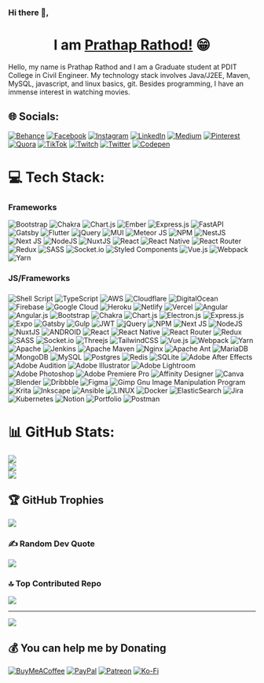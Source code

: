 ### Hi there 👋, 
<h1 align="center">I am <a href="https://prathaprathod.in" target="_blank">Prathap Rathod!</a> 😁</h1>
<!--
- 🔭 I’m currently working on ...
- 🌱 I’m currently learning ...
- 👯 I’m looking to collaborate on ...
- 🤔 I’m looking for help with ...
- 💬 Ask me about ...
- 📫 How to reach me: ...
- 😄 Pronouns: ...
- ⚡ Fun fact: ...
- 🤔 I’m looking for help with Statistics
- 👯 I’m looking to collaborate on ...
-->

Hello, my name is Prathap Rathod and I am a Graduate student at PDIT College in Civil Engineer. My technology stack involves Java/J2EE, Maven, MySQL, javascript, and linux basics, git. Besides programming, I have an immense interest in watching movies.


## 🌐 Socials:
[![Behance](https://img.shields.io/badge/Behance-1769ff?logo=behance&logoColor=white)](https://behance.net/prathaprathod) [![Facebook](https://img.shields.io/badge/Facebook-%231877F2.svg?logo=Facebook&logoColor=white)](https://facebook.com/prathapratthod) [![Instagram](https://img.shields.io/badge/Instagram-%23E4405F.svg?logo=Instagram&logoColor=white)](https://instagram.com/prathaprathod) [![LinkedIn](https://img.shields.io/badge/LinkedIn-%230077B5.svg?logo=linkedin&logoColor=white)](https://linkedin.com/in/prathaprathod) [![Medium](https://img.shields.io/badge/Medium-12100E?logo=medium&logoColor=white)](https://medium.com/@prathaprathod) [![Pinterest](https://img.shields.io/badge/Pinterest-%23E60023.svg?logo=Pinterest&logoColor=white)](https://pinterest.com/prathapratthod) [![Quora](https://img.shields.io/badge/Quora-%23B92B27.svg?logo=Quora&logoColor=white)](https://quora.com/profile/Prathap-Rathod) [![TikTok](https://img.shields.io/badge/TikTok-%23000000.svg?logo=TikTok&logoColor=white)](https://tiktok.com/@prathaprathod) [![Twitch](https://img.shields.io/badge/Twitch-%239146FF.svg?logo=Twitch&logoColor=white)](https://twitch.tv/prathaprathod) [![Twitter](https://img.shields.io/badge/Twitter-%231DA1F2.svg?logo=Twitter&logoColor=white)](https://twitter.com/prathapratthod) [![Codepen](https://img.shields.io/badge/Codepen-000000?logo=codepen&logoColor=white)](https://codepen.io/prathaprathod) 

# 💻 Tech Stack:

### Frameworks
![Bootstrap](https://img.shields.io/badge/bootstrap-%23563D7C.svg?style=flat&logo=bootstrap&logoColor=white) ![Chakra](https://img.shields.io/badge/chakra-%234ED1C5.svg?style=flat&logo=chakraui&logoColor=white) ![Chart.js](https://img.shields.io/badge/chart.js-F5788D.svg?style=flat&logo=chart.js&logoColor=white) ![Ember](https://img.shields.io/badge/ember-1C1E24?style=flat&logo=ember.js&logoColor=#D04A37) ![Express.js](https://img.shields.io/badge/express.js-%23404d59.svg?style=flat&logo=express&logoColor=%2361DAFB) ![FastAPI](https://img.shields.io/badge/FastAPI-005571?style=flat&logo=fastapi) ![Gatsby](https://img.shields.io/badge/Gatsby-%23663399.svg?style=flat&logo=gatsby&logoColor=white) ![Flutter](https://img.shields.io/badge/Flutter-%2302569B.svg?style=flat&logo=Flutter&logoColor=white) ![jQuery](https://img.shields.io/badge/jquery-%230769AD.svg?style=flat&logo=jquery&logoColor=white) ![MUI](https://img.shields.io/badge/MUI-%230081CB.svg?style=flat&logo=material-ui&logoColor=white) ![Meteor JS](https://img.shields.io/badge/meteorjs-%23d74c4c.svg?style=flat&logo=meteor&logoColor=white) ![NPM](https://img.shields.io/badge/NPM-%23000000.svg?style=flat&logo=npm&logoColor=white) ![NestJS](https://img.shields.io/badge/nestjs-%23E0234E.svg?style=flat&logo=nestjs&logoColor=white) ![Next JS](https://img.shields.io/badge/Next-black?style=flat&logo=next.js&logoColor=white) ![NodeJS](https://img.shields.io/badge/node.js-6DA55F?style=flat&logo=node.js&logoColor=white) ![NuxtJS](https://img.shields.io/badge/Nuxt-black?style=flat&logo=nuxt.js&logoColor=white) ![React](https://img.shields.io/badge/react-%2320232a.svg?style=flat&logo=react&logoColor=%2361DAFB) ![React Native](https://img.shields.io/badge/react_native-%2320232a.svg?style=flat&logo=react&logoColor=%2361DAFB) ![React Router](https://img.shields.io/badge/React_Router-CA4245?style=flat&logo=react-router&logoColor=white) ![Redux](https://img.shields.io/badge/redux-%23593d88.svg?style=flat&logo=redux&logoColor=white) ![SASS](https://img.shields.io/badge/SASS-hotpink.svg?style=flat&logo=SASS&logoColor=white) ![Socket.io](https://img.shields.io/badge/Socket.io-black?style=flat&logo=socket.io&badgeColor=010101) ![Styled Components](https://img.shields.io/badge/styled--components-DB7093?style=flat&logo=styled-components&logoColor=white) ![Vue.js](https://img.shields.io/badge/vuejs-%2335495e.svg?style=flat&logo=vuedotjs&logoColor=%234FC08D) ![Webpack](https://img.shields.io/badge/webpack-%238DD6F9.svg?style=flat&logo=webpack&logoColor=black) ![Yarn](https://img.shields.io/badge/yarn-%232C8EBB.svg?style=flat&logo=yarn&logoColor=white)

### JS/Frameworks

### 
![Shell Script](https://img.shields.io/badge/shell_script-%23121011.svg?logo=gnu-bash&logoColor=white) ![TypeScript](https://img.shields.io/badge/typescript-%23007ACC.svg?logo=typescript&logoColor=white) ![AWS](https://img.shields.io/badge/AWS-%23FF9900.svg?logo=amazon-aws&logoColor=white) ![Cloudflare](https://img.shields.io/badge/Cloudflare-F38020?logo=Cloudflare&logoColor=white) ![DigitalOcean](https://img.shields.io/badge/DigitalOcean-%230167ff.svg?logo=digitalOcean&logoColor=white) ![Firebase](https://img.shields.io/badge/firebase-%23039BE5.svg?logo=firebase) ![Google Cloud](https://img.shields.io/badge/Google%20Cloud-%234285F4.svg?logo=google-cloud&logoColor=white) ![Heroku](https://img.shields.io/badge/heroku-%23430098.svg?logo=heroku&logoColor=white) ![Netlify](https://img.shields.io/badge/netlify-%23000000.svg?logo=netlify&logoColor=#00C7B7) ![Vercel](https://img.shields.io/badge/vercel-%23000000.svg?logo=vercel&logoColor=white) ![Angular](https://img.shields.io/badge/angular-%23DD0031.svg?logo=angular&logoColor=white) ![Angular.js](https://img.shields.io/badge/angular.js-%23E23237.svg?logo=angularjs&logoColor=white) ![Bootstrap](https://img.shields.io/badge/bootstrap-%23563D7C.svg?logo=bootstrap&logoColor=white) ![Chakra](https://img.shields.io/badge/chakra-%234ED1C5.svg?logo=chakraui&logoColor=white) ![Chart.js](https://img.shields.io/badge/chart.js-F5788D.svg?logo=chart.js&logoColor=white) ![Electron.js](https://img.shields.io/badge/Electron-191970?logo=Electron&logoColor=white) ![Express.js](https://img.shields.io/badge/express.js-%23404d59.svg?logo=express&logoColor=%2361DAFB) ![Expo](https://img.shields.io/badge/expo-1C1E24?logo=expo&logoColor=#D04A37) ![Gatsby](https://img.shields.io/badge/Gatsby-%23663399.svg?logo=gatsby&logoColor=white) ![Gulp](https://img.shields.io/badge/GULP-%23CF4647.svg?logo=gulp&logoColor=white) ![JWT](https://img.shields.io/badge/JWT-black?logo=JSON%20web%20tokens) ![jQuery](https://img.shields.io/badge/jquery-%230769AD.svg?logo=jquery&logoColor=white) ![NPM](https://img.shields.io/badge/NPM-%23000000.svg?logo=npm&logoColor=white) ![Next JS](https://img.shields.io/badge/Next-black?logo=next.js&logoColor=white) ![NodeJS](https://img.shields.io/badge/node.js-6DA55F?logo=node.js&logoColor=white) ![NuxtJS](https://img.shields.io/badge/Nuxt-black?logo=nuxt.js&logoColor=white) ![ANDROID](https://img.shields.io/badge/android-%2320232a.svg?logo=android&logoColor=%a4c639) ![React](https://img.shields.io/badge/react-%2320232a.svg?logo=react&logoColor=%2361DAFB) ![React Native](https://img.shields.io/badge/react_native-%2320232a.svg?logo=react&logoColor=%2361DAFB) ![React Router](https://img.shields.io/badge/React_Router-CA4245?logo=react-router&logoColor=white) ![Redux](https://img.shields.io/badge/redux-%23593d88.svg?logo=redux&logoColor=white) ![SASS](https://img.shields.io/badge/SASS-hotpink.svg?logo=SASS&logoColor=white) ![Socket.io](https://img.shields.io/badge/Socket.io-black?logo=socket.io&badgeColor=010101) ![Threejs](https://img.shields.io/badge/threejs-black?logo=three.js&logoColor=white) ![TailwindCSS](https://img.shields.io/badge/tailwindcss-%2338B2AC.svg?logo=tailwind-css&logoColor=white) ![Vue.js](https://img.shields.io/badge/vuejs-%2335495e.svg?logo=vuedotjs&logoColor=%234FC08D) ![Webpack](https://img.shields.io/badge/webpack-%238DD6F9.svg?logo=webpack&logoColor=black) ![Yarn](https://img.shields.io/badge/yarn-%232C8EBB.svg?logo=yarn&logoColor=white) ![Apache](https://img.shields.io/badge/apache-%23D42029.svg?logo=apache&logoColor=white) ![Jenkins](https://img.shields.io/badge/jenkins-%232C5263.svg?logo=jenkins&logoColor=white) ![Apache Maven](https://img.shields.io/badge/Apache%20Maven-C71A36?logo=Apache%20Maven&logoColor=white) ![Nginx](https://img.shields.io/badge/nginx-%23009639.svg?logo=nginx&logoColor=white) ![Apache Ant](https://img.shields.io/badge/Apache%20Ant-A81C7D?logo=Apache%20Ant&logoColor=white) ![MariaDB](https://img.shields.io/badge/MariaDB-003545?logo=mariadb&logoColor=white) ![MongoDB](https://img.shields.io/badge/MongoDB-%234ea94b.svg?logo=mongodb&logoColor=white) ![MySQL](https://img.shields.io/badge/mysql-%2300f.svg?logo=mysql&logoColor=white) ![Postgres](https://img.shields.io/badge/postgres-%23316192.svg?logo=postgresql&logoColor=white) ![Redis](https://img.shields.io/badge/redis-%23DD0031.svg?logo=redis&logoColor=white) ![SQLite](https://img.shields.io/badge/sqlite-%2307405e.svg?logo=sqlite&logoColor=white) ![Adobe After Effects](https://img.shields.io/badge/Adobe%20After%20Effects-9999FF.svg?logo=Adobe%20After%20Effects&logoColor=white) ![Adobe Audition](https://img.shields.io/badge/Adobe%20Audition-9999FF.svg?logo=Adobe%20Audition&logoColor=white) ![Adobe Illustrator](https://img.shields.io/badge/adobeillustrator-%23FF9A00.svg?logo=adobeillustrator&logoColor=white) ![Adobe Lightroom](https://img.shields.io/badge/Adobe%20Lightroom-31A8FF.svg?logo=Adobe%20Lightroom&logoColor=white) ![Adobe Photoshop](https://img.shields.io/badge/adobephotoshop-%2331A8FF.svg?logo=adobephotoshop&logoColor=white) ![Adobe Premiere Pro](https://img.shields.io/badge/Adobe%20Premiere%20Pro-9999FF.svg?logo=Adobe%20Premiere%20Pro&logoColor=white) ![Affinity Designer](https://img.shields.io/badge/affinitydesginer-%231B72BE.svg?logo=affinity-designer&logoColor=white) ![Canva](https://img.shields.io/badge/Canva-%2300C4CC.svg?logo=Canva&logoColor=white) ![Blender](https://img.shields.io/badge/blender-%23F5792A.svg?logo=blender&logoColor=white) ![Dribbble](https://img.shields.io/badge/Dribbble-EA4C89?logo=dribbble&logoColor=white) 	![Figma](https://img.shields.io/badge/figma-%23F24E1E.svg?logo=figma&logoColor=white) ![Gimp Gnu Image Manipulation Program](https://img.shields.io/badge/Gimp-657D8B?logo=gimp&logoColor=FFFFFF) ![Krita](https://img.shields.io/badge/Krita-203759?logo=krita&logoColor=EEF37B) ![Inkscape](https://img.shields.io/badge/Inkscape-e0e0e0?logo=inkscape&logoColor=080A13) ![Ansible](https://img.shields.io/badge/ansible-%231A1918.svg?logo=ansible&logoColor=white) ![LINUX](https://img.shields.io/badge/Linux-FCC624?logo=linux&logoColor=black) ![Docker](https://img.shields.io/badge/docker-%230db7ed.svg?logo=docker&logoColor=white) ![ElasticSearch](https://img.shields.io/badge/-ElasticSearch-005571?logo=elasticsearch) ![Jira](https://img.shields.io/badge/jira-%230A0FFF.svg?logo=jira&logoColor=white) ![Kubernetes](https://img.shields.io/badge/kubernetes-%23326ce5.svg?logo=kubernetes&logoColor=white) ![Notion](https://img.shields.io/badge/Notion-%23000000.svg?logo=notion&logoColor=white) ![Portfolio](https://img.shields.io/badge/Portfolio-%23000000.svg?logo=firefox&logoColor=#FF7139) ![Postman](https://img.shields.io/badge/Postman-FF6C37?logo=postman&logoColor=white)
# 📊 GitHub Stats:
![](https://github-readme-stats.vercel.app/api?username=prathaprathod&theme=dark&hide_border=false&include_all_commits=true&count_private=true)<br/>
![](https://github-readme-streak-stats.herokuapp.com/?user=prathaprathod&theme=dark&hide_border=false)<br/>
![](https://github-readme-stats.vercel.app/api/top-langs/?username=prathaprathod&theme=dark&hide_border=false&include_all_commits=true&count_private=true&layout=compact)

## 🏆 GitHub Trophies
![](https://github-profile-trophy.vercel.app/?username=prathaprathod&theme=radical&no-frame=false&no-bg=true&margin-w=4)

### ✍️ Random Dev Quote
![](https://quotes-github-readme.vercel.app/api?type=horizontal&theme=radical)

### 🔝 Top Contributed Repo
![](https://github-contributor-stats.vercel.app/api?username=prathaprathod&limit=5&theme=gitdimmed&combine_all_yearly_contributions=true)

---
[![](https://visitcount.itsvg.in/api?id=prathaprathod&icon=0&color=3)](https://visitcount.itsvg.in)

  ## 💰 You can help me by Donating
  [![BuyMeACoffee](https://img.shields.io/badge/Buy%20Me%20a%20Coffee-ffdd00?style=for-the-badge&logo=buy-me-a-coffee&logoColor=black)](https://buymeacoffee.com/prathaprathod) [![PayPal](https://img.shields.io/badge/PayPal-00457C?style=for-the-badge&logo=paypal&logoColor=white)](https://paypal.me/prathapraathod) [![Patreon](https://img.shields.io/badge/Patreon-F96854?style=for-the-badge&logo=patreon&logoColor=white)](https://patreon.com/prathaprathod) [![Ko-Fi](https://img.shields.io/badge/Ko--fi-F16061?style=for-the-badge&logo=ko-fi&logoColor=white)](https://ko-fi.com/prathaprathod)
